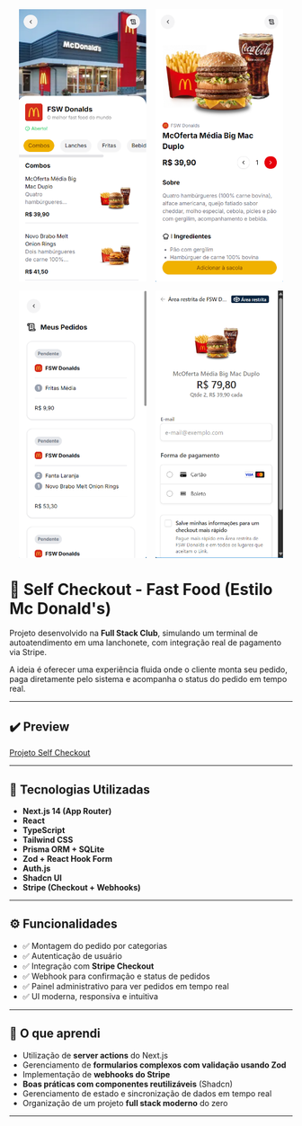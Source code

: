 <div style="display: flex; flex-wrap: wrap; justify-content: center; gap: 16px;">
  <img src="./public/print_1.png" alt="Tela inicial com lista de produtos" width="45%" />
  <img src="./public/print_2.png" alt="Tela de detalhes do produto" width="45%" />
  <img src="./public/print_3.png" alt="Tela dos pedidos em andamento" width="45%" />
  <img src="./public/print_4.png" alt="Tela de pagamento com Stripe" width="45%" />
</div>

# 🍔 Self Checkout - Fast Food (Estilo Mc Donald's)

Projeto desenvolvido na **Full Stack Club**, simulando um terminal de autoatendimento em uma lanchonete, com integração real de pagamento via Stripe.

A ideia é oferecer uma experiência fluida onde o cliente monta seu pedido, paga diretamente pelo sistema e acompanha o status do pedido em tempo real.

---

## ✔️ Preview

[Projeto Self Checkout]('https://fsc-self-checkout.vercel.app/fsw-donalds')

---

## 🚀 Tecnologias Utilizadas

- **Next.js 14 (App Router)**
- **React**
- **TypeScript**
- **Tailwind CSS**
- **Prisma ORM + SQLite**
- **Zod + React Hook Form**
- **Auth.js**
- **Shadcn UI**
- **Stripe (Checkout + Webhooks)**

---

## ⚙️ Funcionalidades

- ✅ Montagem do pedido por categorias
- ✅ Autenticação de usuário
- ✅ Integração com **Stripe Checkout**
- ✅ Webhook para confirmação e status de pedidos
- ✅ Painel administrativo para ver pedidos em tempo real
- ✅ UI moderna, responsiva e intuitiva

---

## 🧠 O que aprendi

- Utilização de **server actions** do Next.js
- Gerenciamento de **formularios complexos com validação usando Zod**
- Implementação de **webhooks do Stripe**
- **Boas práticas com componentes reutilizáveis** (Shadcn)
- Gerenciamento de estado e sincronização de dados em tempo real
- Organização de um projeto **full stack moderno** do zero

---
